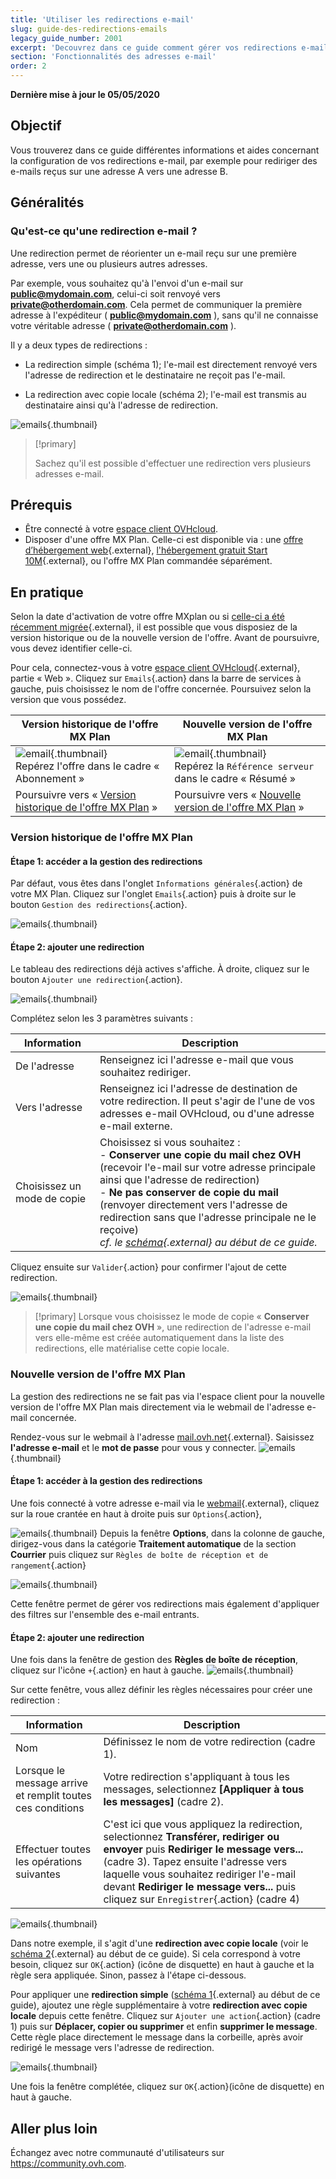 ```yaml
---
title: 'Utiliser les redirections e-mail'
slug: guide-des-redirections-emails
legacy_guide_number: 2001
excerpt: 'Decouvrez dans ce guide comment gérer vos redirections e-mail'
section: 'Fonctionnalités des adresses e-mail'
order: 2
---
```


**Dernière mise à jour le 05/05/2020**

## Objectif

Vous trouverez dans ce guide différentes informations et aides concernant la configuration de vos redirections e-mail, par exemple pour rediriger des e-mails reçus sur une adresse A vers une adresse B.

## Généralités

### Qu'est-ce qu'une redirection e-mail ?

Une redirection permet de réorienter un e-mail reçu sur une première adresse, vers une ou plusieurs autres adresses.

Par exemple, vous souhaitez qu'à l'envoi d'un e-mail sur **public@mydomain.com**, celui-ci soit renvoyé vers **private@otherdomain.com**. Cela permet de communiquer la première adresse à l'expéditeur ( **public@mydomain.com** ), sans qu'il ne connaisse votre véritable adresse ( **private@otherdomain.com** ).

Il y a deux types de redirections : 

- La redirection simple (schéma 1); l'e-mail est directement renvoyé vers l'adresse de redirection et le destinataire ne reçoit pas l'e-mail. 

- La redirection avec copie locale (schéma 2); l'e-mail est transmis au destinataire ainsi qu'à l'adresse de redirection.

![emails](images/schema-redirect.png){.thumbnail}

> [!primary]
>
> Sachez qu'il est possible d'effectuer une redirection vers plusieurs adresses e-mail.

## Prérequis

- Être connecté à votre [espace client OVHcloud](https://ca.ovh.com/auth/?action=gotomanager).
- Disposer d'une offre MX Plan. Celle-ci est disponible via : une [offre d’hébergement web]({ovh_www}/hebergement-web/){.external}, [l'hébergement gratuit Start 10M]({ovh_www}/domaines/offre_hebergement_start10m.xml){.external}, ou l'offre MX Plan commandée séparément.

## En pratique

Selon la date d'activation de votre offre MXplan ou si [celle-ci a été récemment migrée]({ovh_www}/mxplan-migration/){.external}, il est possible que vous disposiez de la version historique ou de la nouvelle version de l'offre. Avant de poursuivre, vous devez identifier celle-ci. 

Pour cela, connectez-vous à votre [espace client OVHcloud](https://ca.ovh.com/auth/?action=gotomanager){.external}, partie « Web ». Cliquez sur `Emails`{.action} dans la barre de services à gauche, puis choisissez le nom de l'offre concernée. Poursuivez selon la version que vous possédez.

|Version historique de l'offre MX Plan|Nouvelle version de l'offre MX Plan|
|---|---|
|![email](images/mxplan-starter-legacy.png){.thumbnail}<br> Repérez l'offre dans le cadre « Abonnement »|![email](images/mxplan-starter-new.png){.thumbnail}<br>Repérez la `Référence serveur` dans le cadre « Résumé »|
|Poursuivre vers « [Version historique de l'offre MX Plan](./#version-historique-de-loffre-mx-plan) »|Poursuivre vers « [Nouvelle version de l'offre MX Plan](./#nouvelle-version-de-loffre-mx-plan_1) »|

### Version historique de l'offre MX Plan

#### Étape 1: accéder a la gestion des redirections
Par défaut, vous êtes dans l'onglet `Informations générales`{.action} de votre MX Plan. Cliquez sur l'onglet `Emails`{.action} puis à droite sur le bouton `Gestion des redirections`{.action}.

![emails](images/mxplan-legacy-1.png){.thumbnail}


#### Étape 2: ajouter une redirection

Le tableau des redirections déjà actives s'affiche. À droite, cliquez sur le bouton `Ajouter une redirection`{.action}.

![emails](images/mxplan-legacy-2.png){.thumbnail}

Complétez selon les 3 paramètres suivants :

|Information|Description| 
|---|---|  
|De l'adresse |Renseignez ici l'adresse e-mail que vous souhaitez rediriger.|  
|Vers l'adresse|Renseignez ici l'adresse de destination de votre redirection. Il peut s'agir de l'une de vos adresses e-mail OVHcloud, ou d'une adresse e-mail externe.|
|Choisissez un mode de copie|Choisissez si vous souhaitez : <br> - **Conserver une copie du mail chez OVH** (recevoir l'e-mail sur votre adresse principale ainsi que l'adresse de redirection) <br> - **Ne pas conserver de copie du mail** (renvoyer directement vers l'adresse de redirection sans que l'adresse principale ne le reçoive) <br> *cf. le [schéma](./#generalites){.external} au début de ce guide.*|

Cliquez ensuite sur `Valider`{.action} pour confirmer l'ajout de cette redirection.

![emails](images/mxplan-legacy-3.png){.thumbnail}

> [!primary]
> Lorsque vous choisissez le mode de copie « **Conserver une copie du mail chez OVH** », une redirection de l'adresse e-mail vers elle-même est créée automatiquement dans la liste des
> redirections, elle matérialise cette copie locale.
> 

### Nouvelle version de l'offre MX Plan

La gestion des redirections ne se fait pas via l'espace client pour la nouvelle version de l'offre MX Plan mais directement via le webmail de l'adresse e-mail concernée.

Rendez-vous sur le webmail à l'adresse [mail.ovh.net](https://www.ovh.com/ca/fr/mail/){.external}. Saisissez **l'adresse e-mail** et le **mot de passe** pour vous y connecter.
![emails](images/webmail.png){.thumbnail}

#### Étape 1: accéder à la gestion des redirections

Une fois connecté à votre adresse e-mail via le [webmail](https://www.ovh.com/ca/fr/mail/){.external}, cliquez sur la roue crantée en haut à droite puis sur `Options`{.action},

![emails](images/mxplan-new-1.png){.thumbnail}
Depuis la fenêtre **Options**, dans la colonne de gauche, dirigez-vous dans la catégorie **Traitement automatique** de la section **Courrier** puis cliquez sur `Règles de boîte de réception et de rangement`{.action} 

![emails](images/mxplan-new-2.png){.thumbnail}

Cette fenêtre permet de gérer vos redirections mais également d'appliquer des filtres sur l'ensemble des e-mail entrants.

#### Étape 2: ajouter une redirection

Une fois dans la fenêtre de gestion des **Règles de boîte de réception**, cliquez sur l'icône `+`{.action} en haut à gauche.
![emails](images/mxplan-new-3.png){.thumbnail}

Sur cette fenêtre, vous allez définir les règles nécessaires pour créer une redirection :

|Information|Description| 
|---|---|  
|Nom |Définissez le nom de votre redirection (cadre 1).|  
|Lorsque le message arrive et remplit toutes ces conditions| Votre redirection s'appliquant à tous les messages, selectionnez **[Appliquer à tous les messages]** (cadre 2).|
|Effectuer toutes les opérations suivantes|C'est ici que vous appliquez la redirection, selectionnez **Transférer, rediriger ou envoyer** puis **Rediriger le message vers...** (cadre 3). Tapez ensuite l'adresse vers laquelle vous souhaitez rediriger l'e-mail devant **Rediriger le message vers...** puis cliquez sur `Enregistrer`{.action} (cadre 4)|


![emails](images/mxplan-new-4.png){.thumbnail}

Dans notre exemple, il s'agit d'une **redirection avec copie locale** (voir le [schéma 2](./#generalites){.external} au début de ce guide). Si cela correspond à votre besoin, cliquez sur `OK`{.action} (icône de disquette) en haut à gauche et la règle sera appliquée. Sinon, passez à l'étape ci-dessous.



Pour appliquer une **redirection simple** ([schéma 1](./#generalites){.external} au début de ce guide), ajoutez une règle supplémentaire à votre **redirection avec copie locale** depuis cette fenêtre. Cliquez sur `Ajouter une action`{.action} (cadre 1) puis sur **Déplacer, copier ou supprimer** et enfin **supprimer le message**. Cette règle place directement le message dans la corbeille, après avoir redirigé le message vers l'adresse de redirection.

![emails](images/mxplan-new-5.png){.thumbnail}

Une fois la fenêtre complétée, cliquez sur `OK`{.action}(icône de disquette) en haut à gauche.

## Aller plus loin

Échangez avec notre communauté d'utilisateurs sur <https://community.ovh.com>.
